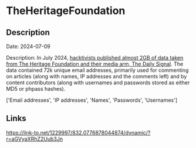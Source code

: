 # TheHeritageFoundation

## Description

Date: 2024-07-09

Description:
In July 2024, <a href="https://cyberscoop.com/hackvists-release-two-gigabytes-of-heritage-foundation-data/" target="_blank" rel="noopener">hacktivists published almost 2GB of data taken from The Heritage Foundation and their media arm, The Daily Signal</a>. The data contained 72k unique email addresses, primarily used for commenting on articles (along with names, IP addresses and the comments left) and by content contributors (along with usernames and passwords stored as either MD5 or phpass hashes).


['Email addresses', 'IP addresses', 'Names', 'Passwords', 'Usernames']

## Links

https://link-to.net/1229997/832.0776878044874/dynamic/?r=aGVyaXRhZ2Uub3Jn